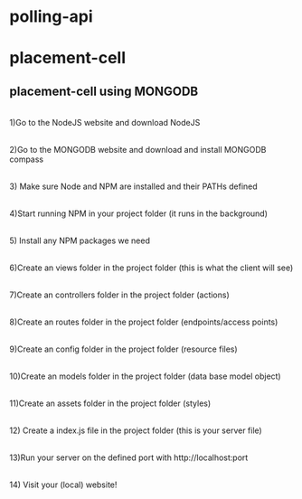 # polling-api

# placement-cell

<h2>placement-cell using MONGODB</h2>

<br />1)Go to the NodeJS website and download NodeJS

<br />2)Go to the MONGODB website and download and install MONGODB compass

<br />3) Make sure Node and NPM are installed and their PATHs defined
 
<br /> 4)Start running NPM in your project folder (it runs in the background)

<br /> 5) Install any NPM packages we need

<br />6)Create an views folder in the project folder (this is what the client will see)

<br />7)Create an controllers folder in the project folder (actions)

<br />8)Create an routes folder in the project folder (endpoints/access points)

<br />9)Create an config folder in the project folder (resource files)

<br />10)Create an models folder in the project folder (data base model object)

<br />11)Create an assets folder in the project folder (styles)

<br /> 12) Create a index.js file in the project folder (this is your server file)

<br /> 13)Run your server on the defined port with http://localhost:port

<br /> 14) Visit your (local) website!
